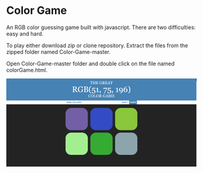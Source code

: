 <h1>Color Game</h1>

An RGB color guessing game built with javascript. There are two difficulties: easy and hard.

To play either download zip or clone repository. Extract the files from the zipped folder named Color-Game-master. 

Open Color-Game-master folder and double click on the file named colorGame.html.

![Screenshot](https://github.com/ryankinnard/Color-Game/blob/master/RBG.png)



